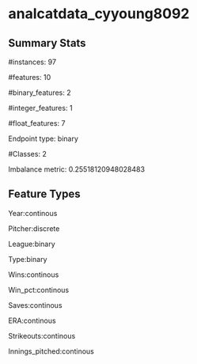 # analcatdata_cyyoung8092

## Summary Stats

#instances: 97

#features: 10

  #binary_features: 2

  #integer_features: 1

  #float_features: 7

Endpoint type: binary

#Classes: 2

Imbalance metric: 0.25518120948028483

## Feature Types

 Year:continous

Pitcher:discrete

League:binary

Type:binary

Wins:continous

Win_pct:continous

Saves:continous

ERA:continous

Strikeouts:continous

Innings_pitched:continous

